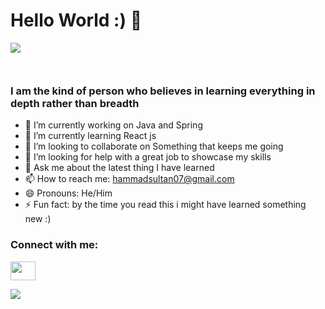 # Hello World :) 👋

<img src="https://s1.ax1x.com/2020/07/26/apu6AI.gif">

<p align="left"> <img src="https://komarev.com/ghpvc/?username=hammadsultan07&label=Profile%20views&color=0e75b6&style=flat" alt="" /> </p>

<p align="left"> <a href="https://github-profile-trophy.vercel.app/?username=ryo-ma&theme=darkhub"><img src="https://github-profile-trophy.vercel.app/?username=ryo-ma&theme=darkhub" alt="" /></a> </p>


### I am the kind of person who believes in learning everything in depth rather than breadth  

- 🔭 I’m currently working on Java and Spring
- 🌱 I’m currently learning React js
- 👯 I’m looking to collaborate on Something that keeps me going
- 🤔 I’m looking for help with a great job to showcase my skills
- 💬 Ask me about the latest thing I have learned 
- 📫 How to reach me: hammadsultan07@gmail.com 
- 😄 Pronouns: He/Him
- ⚡ Fun fact: by the time you read this i might have learned something new :)


<h3 align="left">Connect with me:</h3>
<p align="left">
<a href="https://linkedin.com/in/https://www.linkedin.com/in/hammad-sultan-980b8a194" target="blank"><img align="center" src="https://raw.githubusercontent.com/rahuldkjain/github-profile-readme-generator/master/src/images/icons/Social/linked-in-alt.svg" alt="" height="30" width="40" /></a>
</p>



![](https://github-readme-stats.vercel.app/api?username=hammadsultan07&theme=dark&show_icons=true)
